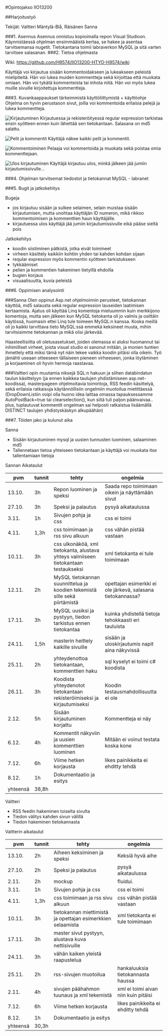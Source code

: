 #Opintojakso IIO13200 

##Harjoitustyö

Tekijät: Valtteri Mäntylä-Blå, Räisänen Sanna

###1. Asennus
Asennus onnistuu kopioimalla repon Visual Studioon. Käynnistäessä ohjelman ensimmääistä kertaa, se hakee ja asentaa tarvitsemansa nugetit. Tietokantana toimii labraverkon MySQL ja sitä varten tarvitsee salasanan.
###2. Tietoa ohjelmasta

Wiki:
https://github.com/H9574/IIO13200-HTYO-H9574/wiki

Käyttäjä voi kirjautua sisään kommentoidakseen ja lukeakseen peleistä mielipiteitä. Hän voi lukea muiden kommentteja sekä kirjoittaa että muokata omiaan. Hän voi tykätä kommenteista tai inhota niitä. Hän voi myös lukea muille sivuille kirjoitettuja kommentteja.

###3. Kuvankaappaukset tärkeimmistä käyttöliittymistä + käyttöohje
Ohjelma on hyvin perustason sivut, joilla voi kommentoida erilaisia pelejä ja lukea kommentteja.

![Kirjautuminen](https://github.com/H9574/IIO13200-HTYO-H9574/blob/master/Images/Kirjaudu.png)
Kirjautuessa ja rekisteröityessä regular expression tarkistaa ensin syötteen ennen kuin lähettää sen tietokantaan. Salasana on md5 salattu.

![Pelit ja kommentit](https://github.com/H9574/IIO13200-HTYO-H9574/blob/master/Images/Pelit.png)
Käyttäjä näkee kaikki pelit ja kommentit.

![Kommentoiminen](https://github.com/H9574/IIO13200-HTYO-H9574/blob/master/Images/Kommentit.png)
Pelaaja voi kommentoida ja muokata sekä poistaa omia kommenttejaan.

![Ulos kirjautuminen](https://github.com/H9574/IIO13200-HTYO-H9574/blob/master/Images/Ulos.png)
Käyttäjä kirjautuu ulos, minkä jälkeen jää jumiin kirjautumissivulle...


###4. Ohjelman tarvitsemat tiedostot ja tietokannat
MySQL - labranet

###5. Bugit ja jatkokehitys

Bugeja
* jos kirjautuu sisään ja sulkee selaimen, selain muistaa sisään kirjautumisen, mutta unohtaa käyttäjän ID numeron, mikä rikkoo kommentoimisen ja kommenttien haun käyttäjälle.
* kirjautuessa ulos käyttäjä jää jumiin kirjautumissivulle eikä pääse sieltä pois

Jatkokehitys
* koodin siistiminen pätkistä, jotka eivät toimineet
* virheen käsittely kaikkiin kohtiin yhden tai kahden kohdan sijaan
* reqular expression myös kommentin syötteen tarkistukseen
* tykkäämiset
* pelien ja kommentien hakeminen tietyillä ehdoilla
* bugien korjaus
* visuaalisuutta, kuvia peleistä

###6. Oppimisen analysointi

###Sanna
Olen oppinut Asp.net ohjelmoinnin perusteet, tietokannan käyttöä, md5 salausta sekä regular expression lauseiden laatimisen kertaamista. Ajatus oli käyttää Linq komentoja mieluummin kuin merkkijono komentoja, mutta sen jälkeen kun MySQL tietokanta oli jo valmis ja osittäin käytössä, huomasin ettei Linq tule toimeen MySQL:n kanssa. Koska meillä oli jo kaikki tarvittava tieto MySQL:ssä emmekä keksineet muuta, mihin tarvitsisimme tietokannan ja mikä olisi järkevää.

Haasteellisiitta oli oletusasetukset, joiden olemassa ei aluksi huomannut tai inhimilliset virheet, joista visual studio ei sanonut mitään, ja monien tuntien ihmettely että miksi tämä nyt näin tekee vaikka koodin pitäisi olla oikein. Työ jämähti useaan otteeseen tällaiseen pieneen virheeseen, jonka löytäminen ja korjaaminen oli hyvin hermoja raastavaa.

###Valtteri
opin muutamia niksejä SQL:n hakuun ja siihen databindatun taulun käsittelyyn (ja ennen kaikkea taulujen yhdistämiseen asp.net-koodissa), masterpageen ohjelmoitavia toimintoja, RSS feedin käsittelyä, sekä erilaisia ratkaisuja käytännöllisiin ongelmiin muotoilua mietittäessä (DropDownListiin voipi olla huono idea laittaa omassa tapauksessamme AutoPostBack=true tai clearselection(), kun siitä tuli paljon päänvaivaa.. plus, tuplautuvat kommentit ongelman sai helposti ratkaistua lisäämällä DISTINCT taulujen yhdistyskäskyn alkupäähän)

###7. Töiden jako ja kulunut aika

Sanna

* Sisään kirjautuminen mysql ja uusien tunnusten luominen, salaaminen md5
* Tallennetaan tietoa yhteiseen tietokantaan ja käyttäjä voi muokata itse tallentamiaan tietoja

Sannan Aikataulut

|pvm|tunnit|tehty|ongelmia|
|---|---|---|---|
|13.10.|3h|Repon luominen ja speksi|Saada repo toimimaan oikein ja näyttämään sivut|
|27.10.|3h|Speksi ja palautus|pysyä aikataulussa|
|3.11.|1h|Sivujen pohja ja css|css ei toimi|
|4.11.|1,3h|css toimimaan ja rss sivu alkuun|css vähän pistää vastaan|
|10.11.|3h|css ulkonäköä, xml tietokanta, alustava yhteys valmiiseen tietokantaan testaukseksi|xml tietokanta ei tule toimimaan|
|12.11.|2h|MySQL tietokannan suunnittelua ja koodien tekemistä sille sekä piirtämistä|opettajan esimerkki ei ole järkevä, salasana tietokannassa?|
|17.11.|3h|MySQL uusiksi ja pystyyn, tiedon tarkistus ennen tietokantaa|kuinka yhdistellä tietoja tehokkaasti eri tauluista|
|24.11.|1,5h|masterin heittely kaikille sivuille|sisään ja uloskirjautumis napit aina näkyvissä|
|25.11.|2h|yhteydenottoa tietokantaan, kommenttien haku|sql kyselyt ei toimi c# koodista|
|26.11.|3h|Koodista yhteydenotot tietokantaan rekisteröimiseksi ja kirjautumiseksi|Koodin testausmahdollisuutta ei ole|
|2.12.|5h|Sisään kirjautuminen korjattu|Kommentteja ei näy|
|6.12.|4h|Kommentit näkyviin ja uusien kommenttien luominen|Mitään ei voinut testata koska kone|
|7.12.|6h|Viime hetken korjausta|likes painikkeita ei ehditty tehdä|
|8.12.|1h|Dokumentaatio ja esitys||
|yhteensä|38,8h|||

Valtteri

* RSS feedin hakeminen toiselta sivulta
* Tiedon välitys kahden sivun välillä
* Tiedon hakeminen tietokannasta

Valtterin aikataulut

|pvm|tunnit|tehty|ongelmia|
|---|---|---|---|
|13.10.|2h|Aiheen keksiminen ja speksi|Keksiä hyvä aihe|
|27.10.|2h|Speksi ja palautus|pysyä aikataulussa|
|2.11.|2h|mockup|fluidui.|
|3.11.|1h|Sivujen pohja ja css|css ei toimi|
|4.11.|1,3h|css toimimaan ja rss sivu alkuun|css vähän pistää vastaan|
|10.11.|3h|tietokannan miettimistä ja opettajan esimerkkien selaamista|xml tietokanta ei tule toimimaan|
|17.11.|3h|master sivut pystyyn, alustava kuva nettisivuille||
|24.11.|3h|vähän kaiken yleistä raapustelua||
|25.11.|2h|rss-sivujen muotoilua|hankaluuksia tietokannasta haussa|
|2.11.|4h|sivujen päähahmon tuunaus ja xml tekemistä|xml ei toimi aivan niin kuin pitäisi|
|7.12.|6h|Viime hetken korjausta|likes painikkeita ei ehditty tehdä|
|8.12.|1h|Dokumentaatio ja esitys||
|yhteensä|30,3h|||

